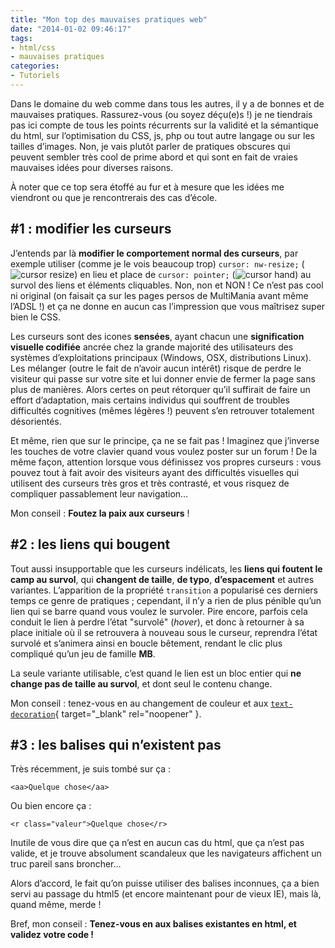 ```yaml
---
title: "Mon top des mauvaises pratiques web"
date: "2014-01-02 09:46:17"
tags:
- html/css
- mauvaises pratiques
categories:
- Tutoriels
---
```


Dans le domaine du web comme dans tous les autres, il y a de bonnes et de mauvaises pratiques. Rassurez-vous (ou soyez déçu(e)s !) je ne tiendrais pas ici compte de tous les points récurrents sur la validité et la sémantique du html, sur l’optimisation du CSS, js, php ou tout autre langage ou sur les tailles d’images. Non, je vais plutôt parler de pratiques obscures qui peuvent sembler très cool de prime abord et qui sont en fait de vraies mauvaises idées pour diverses raisons.

À noter que ce top sera étoffé au fur et à mesure que les idées me viendront ou que je rencontrerais des cas d’école.


## #1 : modifier les curseurs

J’entends par là **modifier le comportement normal des curseurs**, par exemple utiliser (comme je le vois beaucoup trop) `cursor: nw-resize;` (![cursor resize](https://images.emmanuelbeziat.com/cursor-resize.png)) en lieu et place de `cursor: pointer;` (![cursor hand](https://images.emmanuelbeziat.com/cursor-hand.png)</a>) au survol des liens et éléments cliquables. Non, non et NON ! Ce n’est pas cool ni original (on faisait ça sur les pages persos de MultiMania avant même l’ADSL !) et ça ne donne en aucun cas l’impression que vous maîtrisez super bien le CSS.

Les curseurs sont des icones **sensées**, ayant chacun une **signification visuelle codifiée** ancrée chez la grande majorité des utilisateurs des systèmes d’exploitations principaux (Windows, OSX, distributions Linux). Les mélanger (outre le fait de n’avoir aucun intérêt) risque de perdre le visiteur qui passe sur votre site et lui donner envie de fermer la page sans plus de manières. Alors certes on peut rétorquer qu’il suffirait de faire un effort d’adaptation, mais certains individus qui souffrent de troubles difficultés cognitives (mêmes légères !) peuvent s’en retrouver totalement désorientés.

Et même, rien que sur le principe, ça ne se fait pas ! Imaginez que j’inverse les touches de votre clavier quand vous voulez poster sur un forum ! De la même façon, attention lorsque vous définissez vos propres curseurs : vous pouvez tout à fait avoir des visiteurs ayant des difficultés visuelles qui utilisent des curseurs très gros et très contrasté, et vous risquez de compliquer passablement leur navigation…

Mon conseil : **Foutez la paix aux curseurs** !

## #2 : les liens qui bougent

Tout aussi insupportable que les curseurs indélicats, les **liens qui foutent le camp au survol**, qui **changent de taille**, **de typo**, **d’espacement** et autres variantes. L’apparition de la propriété `transition` a popularisé ces derniers temps ce genre de pratiques ; cependant, il n’y a rien de plus pénible qu’un lien qui se barre quand vous voulez le survoler. Pire encore, parfois cela conduit le lien à perdre l’état "survolé" (_hover_), et donc à retourner à sa place initiale où il se retrouvera à nouveau sous le curseur, reprendra l’état survolé et s’animera ainsi en boucle bêtement, rendant le clic plus compliqué qu’un jeu de famille **MB**.

La seule variante utilisable, c’est quand le lien est un bloc entier qui **ne change pas de taille au survol**, et dont seul le contenu change.

Mon conseil : tenez-vous en au changement de couleur et aux [`text-decoration`](http://www.w3.org/TR/CSS21/text.html#decoration){ target="_blank" rel="noopener" }.

## #3 : les balises qui n’existent pas

Très récemment, je suis tombé sur ça :

```markup
<aa>Quelque chose</aa>
```

Ou bien encore ça :

```markup
<r class="valeur">Quelque chose</r>
```

Inutile de vous dire que ça n’est en aucun cas du html, que ça n’est pas valide, et je trouve absolument scandaleux que les navigateurs affichent un truc pareil sans broncher…

Alors d’accord, le fait qu’on puisse utiliser des balises inconnues, ça a bien servi au passage du html5 (et encore maintenant pour de vieux IE), mais là, quand même, merde !

Bref, mon conseil : **Tenez-vous en aux balises existantes en html, et validez votre code !**
